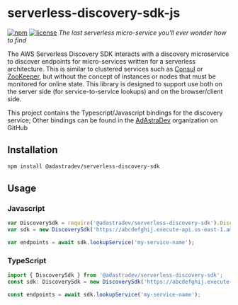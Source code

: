 # serverless-discovery-sdk-js
[![npm](https://img.shields.io/npm/v/%40adastradev%2Fserverless-discovery-sdk.svg)](https://www.npmjs.com/package/@adastradev/serverless-discovery-sdk)
[![license](https://img.shields.io/npm/l/%40adastradev%2Fserverless-discovery-sdk.svg)](https://www.npmjs.com/package/@adastradev/serverless-discovery-sdk)
*The last serverless micro-service you'll ever wonder how to find*

The AWS Serverless Discovery SDK interacts with a discovery microservice to discover endpoints for micro-services written for a serverless architecture. This is similar to clustered services such as [Consul](https://www.consul.io/intro/index.html) or [ZooKeeper](https://zookeeper.apache.org/), but without the concept of instances or nodes that must be monitored for online state. This library is designed to support use both on the server side (for service-to-service lookups) and on the browser/client side.

This project contains the Typescript/Javascript bindings for the discovery service; Other bindings can be found in the [AdAstraDev](https://github.com/adastradev) organization on GitHub

## Installation 
```sh
npm install @adastradev/serverless-discovery-sdk
```
## Usage
### Javascript
```javascript
var DiscoverySdk = require('@adastradev/serverless-discovery-sdk').DiscoverySdk;
var sdk = new DiscoverySdk('https://abcdefghij.execute-api.us-east-1.amazonaws.com/prod', 'us-east-1');

var endpoints = await sdk.lookupService('my-service-name');
```

### TypeScript
```typescript
import { DiscoverySdk } from '@adastradev/serverless-discovery-sdk';
const sdk: DiscoverySdk = new DiscoverySdk('https://abcdefghij.execute-api.us-east-1.amazonaws.com/prod', 'us-east-1');

const endpoints = await sdk.lookupService('my-service-name');

